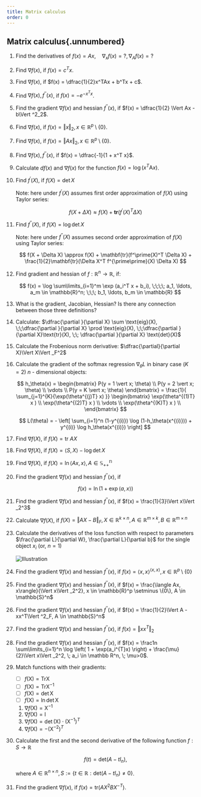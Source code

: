 ```yaml
---
title: Matrix calculus
order: 0
---
```


## Matrix calculus{.unnumbered}

1. Find the derivatives of $f(x) = Ax, \quad \nabla_x f(x) = ?, \nabla_A f(x) = ?$
1. Find $\nabla f(x)$, if $f(x) = c^Tx$.
1. Find $\nabla f(x)$, if $f(x) = \dfrac{1}{2}x^TAx + b^Tx + c$.
1. Find $\nabla f(x), f^{\prime\prime}(x)$, if $f(x) = -e^{-x^Tx}$.
1. Find the gradient $\nabla f(x)$ and hessian $f^{\prime\prime}(x)$, if $f(x) = \dfrac{1}{2} \Vert Ax - b\Vert ^2_2$.
1. Find $\nabla f(x)$, if $f(x) = \Vert x\Vert _2 , x \in \mathbb{R}^p \setminus \{0\}$.
1. Find $\nabla f(x)$, if $f(x) = \Vert Ax\Vert _2 , x \in \mathbb{R}^p \setminus \{0\}$.
1. Find $\nabla f(x), f^{\prime\prime}(x)$, if $f(x) = \dfrac{-1}{1 + x^T x}$.
1. Calculate $df(x)$ and $\nabla f(x)$ for the function $f(x) = \log(x^{T}\mathrm{A}x)$.
1. Find $f^\prime(X)$, if $f(X) = \det X$  

    Note: here under $f^\prime(X)$ assumes first order approximation of $f(X)$ using Taylor series:

    $$
    f(X + \Delta X) \approx f(X) + \mathbf{tr}(f^\prime(X)^T \Delta X)
    $$

1. Find $f^{\prime\prime}(X)$, if $f(X) = \log \det X$  
   
    Note: here under $f^{\prime\prime}(X)$ assumes second order approximation of $f(X)$ using Taylor series:

    $$
    f(X + \Delta X) \approx f(X) + \mathbf{tr}(f^\prime(X)^T \Delta X) + \frac{1}{2}\mathbf{tr}(\Delta X^T f^{\prime\prime}(X) \Delta X)
    $$

1. Find gradient and hessian of $f : \mathbb{R}^n \to \mathbb{R}$, if:

    $$
    f(x) = \log \sum\limits_{i=1}^m \exp (a_i^T x + b_i), \;\;\;\; a_1, \ldots, a_m \in \mathbb{R}^n; \;\;\;  b_1, \ldots, b_m  \in \mathbb{R}
    $$

1. What is the gradient, Jacobian, Hessian? Is there any connection between those three definitions?
1. Calculate: $\dfrac{\partial }{\partial X} \sum \text{eig}(X), \;\;\dfrac{\partial }{\partial X} \prod \text{eig}(X), \;\;\dfrac{\partial }{\partial X}\text{tr}(X), \;\; \dfrac{\partial }{\partial X} \text{det}(X)$
1. Calculate the Frobenious norm derivative: $\dfrac{\partial}{\partial X}\Vert X\Vert _F^2$
1. Calculate the gradient of the softmax regression $\nabla_\theta L$ in binary case ($K = 2$) $n$ - dimensional objects:

	$$
	h_\theta(x) = \begin{bmatrix} P(y = 1 \vert x; \theta) \\ P(y = 2 \vert x; \theta) \\ \vdots \\ P(y = K \vert x; \theta) \end{bmatrix} = \frac{1}{ \sum_{j=1}^{K}{\exp(\theta^{(j)T} x) }} \begin{bmatrix} \exp(\theta^{(1)T} x ) \\ \exp(\theta^{(2)T} x ) \\ \vdots \\ \exp(\theta^{(K)T} x ) \\ \end{bmatrix}
	$$

	$$
	L(\theta) = - \left[ \sum_{i=1}^n  (1-y^{(i)}) \log (1-h_\theta(x^{(i)})) + y^{(i)} \log h_\theta(x^{(i)}) \right]
	$$

1. Find $\nabla f(X)$, if $f(X) = \text{tr } AX$
1. Find $\nabla f(X)$, if $f(X) = \langle S, X\rangle - \log \det X$
1. Find $\nabla f(X)$, if $f(X) = \ln \langle Ax, x\rangle, A \in \mathbb{S^n_{++}}$
1. Find the gradient $\nabla f(x)$ and hessian $f^{\prime\prime}(x)$, if 
    
    $$
    f(x) = \ln \left( 1 + \exp\langle a,x\rangle\right)
    $$

1. Find the gradient $\nabla f(x)$ and hessian $f^{\prime\prime}(x)$, if $f(x) = \frac{1}{3}\Vert x\Vert _2^3$
1. Calculate $\nabla f(X)$, if $f(X) = \Vert  AX - B\Vert _F, X \in \mathbb{R}^{k \times n}, A \in \mathbb{R}^{m \times k}, B \in \mathbb{R}^{m \times n}$
1. Calculate the derivatives of the loss function with respect to parameters $\frac{\partial L}{\partial W}, \frac{\partial L}{\partial b}$ for the single object $x_i$ (or, $n = 1$)

    ![Illustration](simple_learning.svg)

1. Find the gradient $\nabla f(x)$ and hessian $f^{\prime\prime}(x)$, if $f(x) = \langle x, x\rangle^{\langle x, x\rangle}, x \in \mathbb{R}^p \setminus \{0\}$
1. Find the gradient $\nabla f(x)$ and hessian $f^{\prime\prime}(x)$, if $f(x) = \frac{\langle Ax, x\rangle}{\Vert x\Vert _2^2}, x \in \mathbb{R}^p \setminus \{0\}, A \in \mathbb{S}^n$
1. Find the gradient $\nabla f(x)$ and hessian $f^{\prime\prime}(x)$, if $f(x) = \frac{1}{2}\Vert A - xx^T\Vert ^2_F, A \in \mathbb{S}^n$
1. Find the gradient $\nabla f(x)$ and hessian $f^{\prime\prime}(x)$, if $f(x) = \Vert xx^T\Vert _2$
1. Find the gradient $\nabla f(x)$ and hessian $f^{\prime\prime}(x)$, if $f(x) = \frac1n \sum\limits_{i=1}^n \log \left( 1 + \exp(a_i^{T}x)  \right) + \frac{\mu}{2}\Vert x\Vert _2^2, \; a_i \in \mathbb R^n, \; \mu>0$.
1. Match functions with their gradients:

    - [ ] $f(\mathrm{X}) = \mathrm{Tr}\mathrm{X}$
    - [ ] $f(\mathrm{X}) = \mathrm{Tr}\mathrm{X}^{-1}$
    - [ ] $f(\mathrm{X}) = \det \mathrm{X}$
    - [ ] $f(\mathrm{X}) = \ln \det \mathrm{X}$

    1. $\nabla f(\mathrm{X}) = \mathrm{X}^{-1}$
    1. $\nabla f(\mathrm{X}) = \mathrm{I}$
    1. $\nabla f(\mathrm{X}) = \det (\mathrm{X})\cdot (\mathrm{X}^{-1})^{T}$
    1. $\nabla f(\mathrm{X}) = -\left(\mathrm{X}^{-2}\right)^{T}$
1. Calculate the first and the second derivative of the following function $f : S \to \mathbb{R}$

	$$
	f(t) = \text{det}(A − tI_n),
	$$
	
	where $A \in \mathbb{R}^{n \times n}, S := \{t \in \mathbb{R} : \text{det}(A − tI_n) \neq 0\}$.	
1. Find the gradient $\nabla f(x)$, if $f(x) = \text{tr}\left( AX^2BX^{-T} \right)$.

